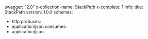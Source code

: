 swagger: "2.0"
x-collection-name: StackPath
x-complete: 1
info:
  title: StackPath
  version: 1.0.0
schemes:
- http
produces:
- application/json
consumes:
- application/json